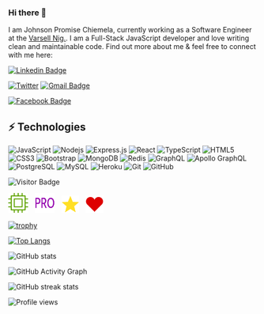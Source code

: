 
### Hi there 👋

I am Johnson Promise Chiemela, currently working as a Software Engineer at the [Varsell Nig.](). I am a Full-Stack JavaScript developer and love writing clean and maintainable code. Find out more about me & feel free to connect with me here:

[![Linkedin Badge](https://img.shields.io/badge/-Promise-blue?style=flat-square&logo=Linkedin&logoColor=white&link=https://www.linkedin.com/in/promise-chiemela/)](https://www.linkedin.com/in/promise-chiemela/)
<!-- [![Linkedin Badge](https://img.shields.io/badge/-ludehsar-blue?style=flat-square&logo=Linkedin&logoColor=white&link=https://www.linkedin.com/in/promise-chiemela/)](https://www.linkedin.com/in/promise-chiemela/) -->
[![Twitter](https://img.shields.io/badge/Twitter-%231DA1F2.svg?style=for-the-badge&logo=Twitter&logoColor=white&link=https://twitter.com/Promise94353263)](https://twitter.com/Promise94353263/)
[![Gmail Badge](https://img.shields.io/badge/-chiemelapromise30@gmail.com-c14438?style=flat-square&logo=Gmail&logoColor=white&link=chiemelapromise30@gmail.com)](mailto:chiemelapromise30@gmail.com)
<!-- [![Facebook Badge](https://img.shields.io/badge/promise.johnson.940/?style=flat-square&logo=facebook&logoColor=white&link=https://www.facebook.com/promise.johnson.940/)](https://www.facebook.com/promise.johnson.940/) -->
[![Facebook Badge](https://img.shields.io/badge/Promise-1877F2?style=flat-square&logo=facebook&logoColor=white&link=https://www.facebook.com/promise.johnson.940/)](https://www.facebook.com/promise.johnson.940/)


## ⚡ Technologies

![JavaScript](https://img.shields.io/badge/-JavaScript-black?style=flat-square&logo=javascript)
![Nodejs](https://img.shields.io/badge/-Nodejs-black?style=flat-square&logo=Node.js)
![Express.js](https://img.shields.io/badge/express.js-%23404d59.svg?style=for-the-badge&logo=express&logoColor=%2361DAFB)
![React](https://img.shields.io/badge/-React-black?style=flat-square&logo=react)
![TypeScript](https://img.shields.io/badge/-TypeScript-007ACC?style=flat-square&logo=typescript)
![HTML5](https://img.shields.io/badge/-HTML5-E34F26?style=flat-square&logo=html5&logoColor=white)
![CSS3](https://img.shields.io/badge/-CSS3-1572B6?style=flat-square&logo=css3)
![Bootstrap](https://img.shields.io/badge/-Bootstrap-563D7C?style=flat-square&logo=bootstrap)
![MongoDB](https://img.shields.io/badge/-MongoDB-black?style=flat-square&logo=mongodb)
![Redis](https://img.shields.io/badge/-Redis-black?style=flat-square&logo=Redis)
![GraphQL](https://img.shields.io/badge/-GraphQL-E10098?style=flat-square&logo=graphql)
![Apollo GraphQL](https://img.shields.io/badge/-Apollo%20GraphQL-311C87?style=flat-square&logo=apollo-graphql)
![PostgreSQL](https://img.shields.io/badge/-PostgreSQL-336791?style=flat-square&logo=postgresql)
![MySQL](https://img.shields.io/badge/-MySQL-black?style=flat-square&logo=mysql)
![Heroku](https://img.shields.io/badge/-Heroku-430098?style=flat-square&logo=heroku)
![Git](https://img.shields.io/badge/-Git-black?style=flat-square&logo=git)
![GitHub](https://img.shields.io/badge/-GitHub-181717?style=flat-square&logo=github)


![Visitor Badge](https://visitor-badge.laobi.icu/badge?page_id=ludehsar.ludehsar)

<a href='https://docs.github.com/en/developers'><img src='https://raw.githubusercontent.com/acervenky/animated-github-badges/master/assets/devbadge.gif' width='40' height='40'></a> <a href='https://github.com/pricing'><img src='https://raw.githubusercontent.com/acervenky/animated-github-badges/master/assets/pro.gif' width='40' height='40'></a> <a href='https://stars.github.com/'><img src='https://raw.githubusercontent.com/acervenky/animated-github-badges/master/assets/starbadge.gif' width='35' height='35'></a> <a href='https://docs.github.com/en/github/supporting-the-open-source-community-with-github-sponsors'><img src='https://raw.githubusercontent.com/acervenky/animated-github-badges/master/assets/sponsorbadge.gif' width='35' height='35'></a> 

[![trophy](https://github-profile-trophy.vercel.app/?username=promise-J)](https://github.com/ryo-ma/github-profile-trophy)

[![Top Langs](https://github-readme-stats.vercel.app/api/top-langs/?username=promise-J)](https://github.com/anuraghazra/github-readme-stats)

![GitHub stats](https://github-readme-stats.vercel.app/api?username=promise-J&show_icons=true)  

![GitHub Activity Graph](https://activity-graph.herokuapp.com/graph?username=promise-J)  

![GitHub streak stats](https://github-readme-streak-stats.herokuapp.com/?user=promise-J)  

![Profile views](https://gpvc.arturio.dev/promise-J)  
